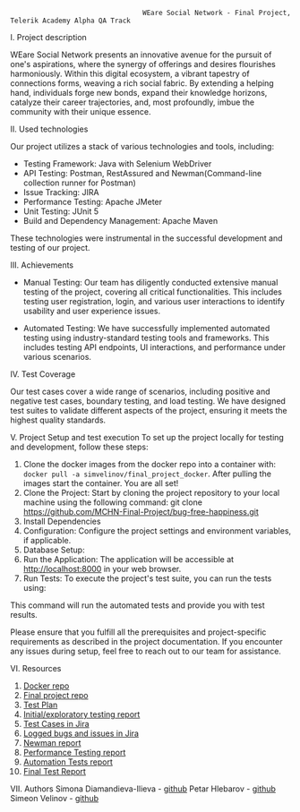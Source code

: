                                      WEare Social Network - Final Project, Telerik Academy Alpha QA Track

I. Project description

WEare Social Network presents an innovative avenue for the pursuit of one's aspirations, where the synergy of offerings and desires flourishes harmoniously. Within this digital ecosystem, a vibrant tapestry of connections forms, weaving a rich social fabric. By extending a helping hand, individuals forge new bonds, expand their knowledge horizons, catalyze their career trajectories, and, most profoundly, imbue the community with their unique essence.

II. Used technologies 

Our project utilizes a stack of various technologies and tools, including:

- Testing Framework: Java with Selenium WebDriver
- API Testing: Postman, RestAssured and Newman(Command-line collection runner for Postman)
- Issue Tracking: JIRA
- Performance Testing: Apache JMeter
- Unit Testing: JUnit 5
- Build and Dependency Management: Apache Maven

These technologies were instrumental in the successful development and testing of our project.

III. Achievements

- Manual Testing: Our team has diligently conducted extensive manual testing of the project, covering all critical functionalities. This includes testing user registration, login, and various user interactions to identify usability and user experience issues.

- Automated Testing: We have successfully implemented automated testing using industry-standard testing tools and frameworks. This includes testing API endpoints, UI interactions, and performance under various scenarios.

IV. Test Coverage

Our test cases cover a wide range of scenarios, including positive and negative test cases, boundary testing, and load testing. We have designed test suites to validate different aspects of the project, ensuring it meets the highest quality standards.

V. Project Setup and test execution
To set up the project locally for testing and development, follow these steps:

1. Clone the docker images from the docker repo into a container with: ```docker pull -a simvelinov/final_project_docker```. After pulling the images start the container. You are all set!
2. Clone the Project: Start by cloning the project repository to your local machine using the following command: git clone https://github.com/MCHN-Final-Project/bug-free-happiness.git
3. Install Dependencies
4. Configuration: Configure the project settings and environment variables, if applicable. 
5. Database Setup: 
6. Run the Application: The application will be accessible at [http://localhost:8000](http://localhost:8000) in your web browser.
7. Run Tests: To execute the project's test suite, you can run the tests using: 

This command will run the automated tests and provide you with test results.

Please ensure that you fulfill all the prerequisites and project-specific requirements as described in the project documentation. If you encounter any issues during setup, feel free to reach out to our team for assistance.

VI. Resources
1. [Docker repo](https://hub.docker.com/repository/docker/simvelinov/final_project_docker/general)
2. [Final project repo](https://github.com/MCHN-Final-Project/bug-free-happiness/tree/main)
3. [Test Plan](https://drive.google.com/file/d/15puq5XWKrBGZwFQJVNuef5pEOeFsSnUt/view?usp=sharing)
4. [Initial/exploratory testing report](https://drive.google.com/file/d/1vYETJy5eL2VHwcle3cVUmDyQXMj6f1XT/view?usp=sharing)
5. [Test Cases in Jira](https://simvel.atlassian.net/jira/software/c/projects/Q5FP/boards/6)
6. [Logged bugs and issues in Jira](https://simvel.atlassian.net/jira/software/c/projects/Q5FP/boards/4)
7. [Newman report](https://drive.google.com/file/d/1taeWlZz4rAszB3xgrqydSJ97RNLk5rrX/view?usp=sharing) 
8. [Performance Testing report]()
9. [Automation Tests report](https://drive.google.com/file/d/1SsgADR_gCjW9W1M4PdwrOlXzWiFjYeEo/view?usp=sharing)
10. [Final Test Report]() 

VII. Authors
Simona Diamandieva-Ilieva - [github](https://github.com/SimonaDiamandievaIlieva)
Petar Hlebarov - [github]()
Simeon Velinov - [github](https://github.com/SimeonVelinov/General)
